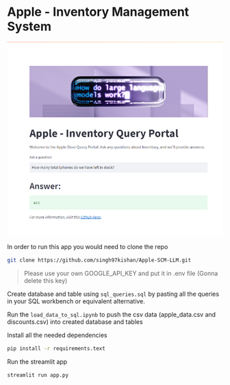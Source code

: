 # Apple - Inventory Management System

![Alt text](imgs/app.png)

In order to run this app you would need to clone the repo
```bash
git clone https://github.com/singh97kishan/Apple-SCM-LLM.git
```

> Please use your own GOOGLE_API_KEY and put it in .env file (Gonna delete this key) 

Create database and table using `sql_queries.sql` by pasting all the queries in your SQL workbench or equivalent alternative.

Run the `load_data_to_sql.ipynb` to push the csv data (apple_data.csv and discounts.csv) into created database and tables

Install all the needed dependencies
```bash
pip install -r requirements.text
```
Run the streamlit app
```bash
streamlit run app.py
```

